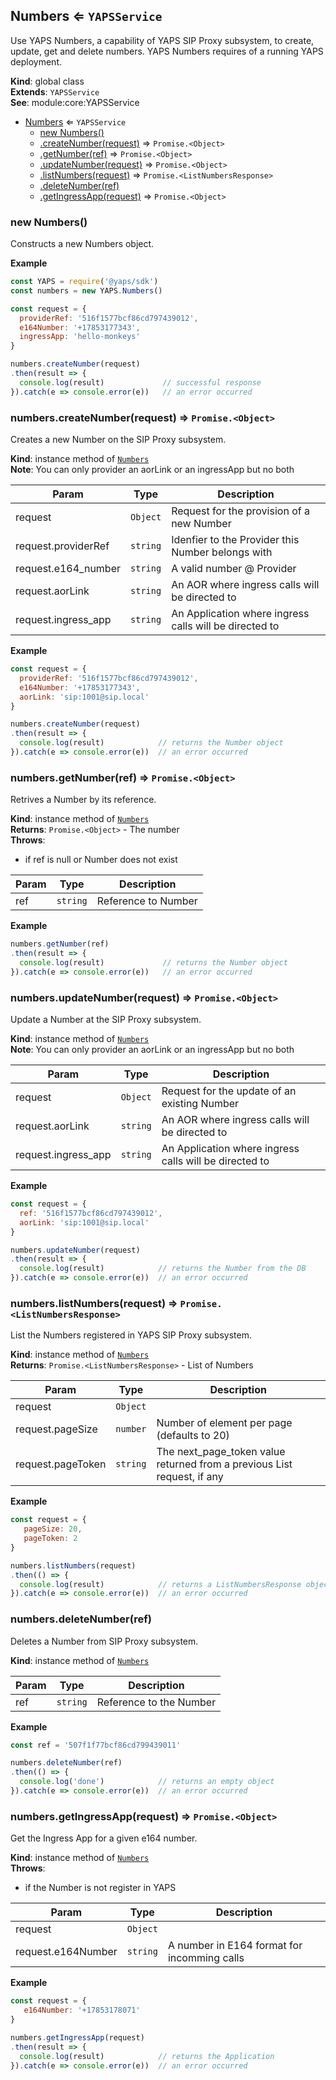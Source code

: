 <a name="Numbers"></a>

## Numbers ⇐ <code>YAPSService</code>
Use YAPS Numbers, a capability of YAPS SIP Proxy subsystem,
to create, update, get and delete numbers. YAPS Numbers requires of a
running YAPS deployment.

**Kind**: global class  
**Extends**: <code>YAPSService</code>  
**See**: module:core:YAPSService  

* [Numbers](#Numbers) ⇐ <code>YAPSService</code>
    * [new Numbers()](#new_Numbers_new)
    * [.createNumber(request)](#Numbers+createNumber) ⇒ <code>Promise.&lt;Object&gt;</code>
    * [.getNumber(ref)](#Numbers+getNumber) ⇒ <code>Promise.&lt;Object&gt;</code>
    * [.updateNumber(request)](#Numbers+updateNumber) ⇒ <code>Promise.&lt;Object&gt;</code>
    * [.listNumbers(request)](#Numbers+listNumbers) ⇒ <code>Promise.&lt;ListNumbersResponse&gt;</code>
    * [.deleteNumber(ref)](#Numbers+deleteNumber)
    * [.getIngressApp(request)](#Numbers+getIngressApp) ⇒ <code>Promise.&lt;Object&gt;</code>

<a name="new_Numbers_new"></a>

### new Numbers()
Constructs a new Numbers object.

**Example**  
```js
const YAPS = require('@yaps/sdk')
const numbers = new YAPS.Numbers()

const request = {
  providerRef: '516f1577bcf86cd797439012',
  e164Number: '+17853177343',
  ingressApp: 'hello-monkeys'
}

numbers.createNumber(request)
.then(result => {
  console.log(result)             // successful response
}).catch(e => console.error(e))   // an error occurred
```
<a name="Numbers+createNumber"></a>

### numbers.createNumber(request) ⇒ <code>Promise.&lt;Object&gt;</code>
Creates a new Number on the SIP Proxy subsystem.

**Kind**: instance method of [<code>Numbers</code>](#Numbers)  
**Note**: You can only provider an aorLink or an ingressApp but no both  

| Param | Type | Description |
| --- | --- | --- |
| request | <code>Object</code> | Request for the provision of a new Number |
| request.providerRef | <code>string</code> | Idenfier to the Provider this Number belongs with |
| request.e164_number | <code>string</code> | A valid number @ Provider |
| request.aorLink | <code>string</code> | An AOR where ingress calls will be directed to |
| request.ingress_app | <code>string</code> | An Application where ingress calls will be directed to |

**Example**  
```js
const request = {
  providerRef: '516f1577bcf86cd797439012',
  e164Number: '+17853177343',
  aorLink: 'sip:1001@sip.local'
}

numbers.createNumber(request)
.then(result => {
  console.log(result)            // returns the Number object
}).catch(e => console.error(e))  // an error occurred
```
<a name="Numbers+getNumber"></a>

### numbers.getNumber(ref) ⇒ <code>Promise.&lt;Object&gt;</code>
Retrives a Number by its reference.

**Kind**: instance method of [<code>Numbers</code>](#Numbers)  
**Returns**: <code>Promise.&lt;Object&gt;</code> - The number  
**Throws**:

- if ref is null or Number does not exist


| Param | Type | Description |
| --- | --- | --- |
| ref | <code>string</code> | Reference to Number |

**Example**  
```js
numbers.getNumber(ref)
.then(result => {
  console.log(result)             // returns the Number object
}).catch(e => console.error(e))   // an error occurred
```
<a name="Numbers+updateNumber"></a>

### numbers.updateNumber(request) ⇒ <code>Promise.&lt;Object&gt;</code>
Update a Number at the SIP Proxy subsystem.

**Kind**: instance method of [<code>Numbers</code>](#Numbers)  
**Note**: You can only provider an aorLink or an ingressApp but no both  

| Param | Type | Description |
| --- | --- | --- |
| request | <code>Object</code> | Request for the update of an existing Number |
| request.aorLink | <code>string</code> | An AOR where ingress calls will be directed to |
| request.ingress_app | <code>string</code> | An Application where ingress calls will be directed to |

**Example**  
```js
const request = {
  ref: '516f1577bcf86cd797439012',
  aorLink: 'sip:1001@sip.local'
}

numbers.updateNumber(request)
.then(result => {
  console.log(result)            // returns the Number from the DB
}).catch(e => console.error(e))  // an error occurred
```
<a name="Numbers+listNumbers"></a>

### numbers.listNumbers(request) ⇒ <code>Promise.&lt;ListNumbersResponse&gt;</code>
List the Numbers registered in YAPS SIP Proxy subsystem.

**Kind**: instance method of [<code>Numbers</code>](#Numbers)  
**Returns**: <code>Promise.&lt;ListNumbersResponse&gt;</code> - List of Numbers  

| Param | Type | Description |
| --- | --- | --- |
| request | <code>Object</code> |  |
| request.pageSize | <code>number</code> | Number of element per page (defaults to 20) |
| request.pageToken | <code>string</code> | The next_page_token value returned from a previous List request, if any |

**Example**  
```js
const request = {
   pageSize: 20,
   pageToken: 2
}

numbers.listNumbers(request)
.then(() => {
  console.log(result)            // returns a ListNumbersResponse object
}).catch(e => console.error(e))  // an error occurred
```
<a name="Numbers+deleteNumber"></a>

### numbers.deleteNumber(ref)
Deletes a Number from SIP Proxy subsystem.

**Kind**: instance method of [<code>Numbers</code>](#Numbers)  

| Param | Type | Description |
| --- | --- | --- |
| ref | <code>string</code> | Reference to the Number |

**Example**  
```js
const ref = '507f1f77bcf86cd799439011'

numbers.deleteNumber(ref)
.then(() => {
  console.log('done')            // returns an empty object
}).catch(e => console.error(e))  // an error occurred
```
<a name="Numbers+getIngressApp"></a>

### numbers.getIngressApp(request) ⇒ <code>Promise.&lt;Object&gt;</code>
Get the Ingress App for a given e164 number.

**Kind**: instance method of [<code>Numbers</code>](#Numbers)  
**Throws**:

- if the Number is not register in YAPS


| Param | Type | Description |
| --- | --- | --- |
| request | <code>Object</code> |  |
| request.e164Number | <code>string</code> | A number in E164 format for incomming calls |

**Example**  
```js
const request = {
   e164Number: '+17853178071'
}

numbers.getIngressApp(request)
.then(result => {
  console.log(result)            // returns the Application
}).catch(e => console.error(e))  // an error occurred
```
